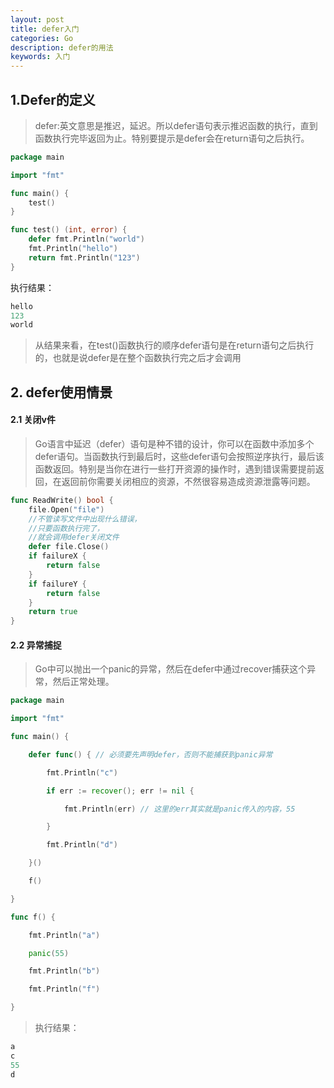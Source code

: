 ```yaml
---
layout: post
title: defer入门
categories: Go
description: defer的用法
keywords: 入门
---
```


## 1.Defer的定义
> defer:英文意思是推迟，延迟。所以defer语句表示推迟函数的执行，直到函数执行完毕返回为止。特别要提示是defer会在return语句之后执行。

```go
package main

import "fmt"

func main() {
	test()
}

func test() (int, error) {
	defer fmt.Println("world")
	fmt.Println("hello")
	return fmt.Println("123")
}
```
执行结果：
```go
hello
123
world
```
> 从结果来看，在test()函数执行的顺序defer语句是在return语句之后执行的，也就是说defer是在整个函数执行完之后才会调用

## 2. defer使用情景

#### 2.1 关闭v件
> Go语言中延迟（defer）语句是种不错的设计，你可以在函数中添加多个defer语句。当函数执行到最后时，这些defer语句会按照逆序执行，最后该函数返回。特别是当你在进行一些打开资源的操作时，遇到错误需要提前返回，在返回前你需要关闭相应的资源，不然很容易造成资源泄露等问题。

```go
func ReadWrite() bool {
	file.Open("file")
	//不管读写文件中出现什么错误，
	//只要函数执行完了，
	//就会调用defer关闭文件
	defer file.Close() 
	if failureX {
		return false
	}
	if failureY {
		return false
	}
	return true
}
```
#### 2.2 异常捕捉
> Go中可以抛出一个panic的异常，然后在defer中通过recover捕获这个异常，然后正常处理。

```go
package main

import "fmt"

func main() {

	defer func() { // 必须要先声明defer，否则不能捕获到panic异常

		fmt.Println("c")

		if err := recover(); err != nil {

			fmt.Println(err) // 这里的err其实就是panic传入的内容，55

		}

		fmt.Println("d")

	}()

	f()

}

func f() {

	fmt.Println("a")

	panic(55)

	fmt.Println("b")

	fmt.Println("f")

}

```
> 执行结果：

```go
a
c
55
d
```